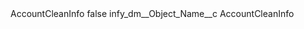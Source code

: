 <?xml version="1.0" encoding="UTF-8"?>
<CustomMetadata xmlns="http://soap.sforce.com/2006/04/metadata" xmlns:xsi="http://www.w3.org/2001/XMLSchema-instance" xmlns:xsd="http://www.w3.org/2001/XMLSchema">
    <label>AccountCleanInfo</label>
    <protected>false</protected>
    <values>
        <field>infy_dm__Object_Name__c</field>
        <value xsi:type="xsd:string">AccountCleanInfo</value>
    </values>
</CustomMetadata>
